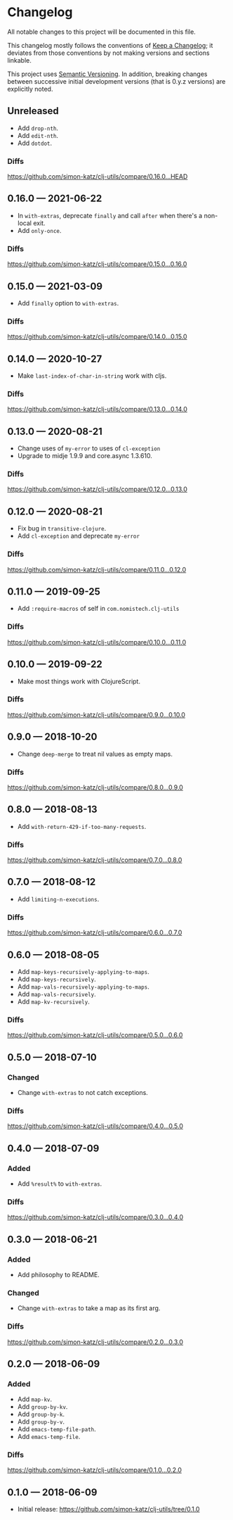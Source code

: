 # Changelog

All notable changes to this project will be documented in this file.

This changelog mostly follows the conventions of
[Keep a Changelog](http://keepachangelog.com/en/1.0.0/); it deviates from those
conventions by not making versions and sections linkable.

This project uses [Semantic Versioning](http://semver.org/spec/v2.0.0.html).
In addition, breaking changes between successive
initial development versions (that is 0.y.z versions)
are explicitly noted.

## Unreleased

- Add `drop-nth`.
- Add `edit-nth`.
- Add `dotdot`.

### Diffs

https://github.com/simon-katz/clj-utils/compare/0.16.0...HEAD


## 0.16.0 — 2021-06-22

- In `with-extras`, deprecate `finally` and call `after` when there's a
  non-local exit.
- Add `only-once`.

### Diffs

https://github.com/simon-katz/clj-utils/compare/0.15.0...0.16.0


## 0.15.0 — 2021-03-09

- Add `finally` option to `with-extras`.

### Diffs

https://github.com/simon-katz/clj-utils/compare/0.14.0...0.15.0


## 0.14.0 — 2020-10-27

- Make `last-index-of-char-in-string` work with cljs.

### Diffs

https://github.com/simon-katz/clj-utils/compare/0.13.0...0.14.0


## 0.13.0 — 2020-08-21

- Change uses of `my-error` to uses of `cl-exception`
- Upgrade to midje 1.9.9 and core.async 1.3.610.

### Diffs

https://github.com/simon-katz/clj-utils/compare/0.12.0...0.13.0


## 0.12.0 — 2020-08-21

- Fix bug in `transitive-clojure`.
- Add `cl-exception` and deprecate `my-error`

### Diffs

https://github.com/simon-katz/clj-utils/compare/0.11.0...0.12.0


## 0.11.0 — 2019-09-25

- Add `:require-macros` of self in `com.nomistech.clj-utils`

### Diffs

https://github.com/simon-katz/clj-utils/compare/0.10.0...0.11.0


## 0.10.0 — 2019-09-22

- Make most things work with ClojureScript.

### Diffs

https://github.com/simon-katz/clj-utils/compare/0.9.0...0.10.0


## 0.9.0 — 2018-10-20

- Change `deep-merge` to treat nil values as empty maps.

### Diffs

https://github.com/simon-katz/clj-utils/compare/0.8.0...0.9.0


## 0.8.0 — 2018-08-13

- Add `with-return-429-if-too-many-requests`.

### Diffs

https://github.com/simon-katz/clj-utils/compare/0.7.0...0.8.0


## 0.7.0 — 2018-08-12

- Add `limiting-n-executions`.

### Diffs

https://github.com/simon-katz/clj-utils/compare/0.6.0...0.7.0



## 0.6.0 — 2018-08-05

- Add `map-keys-recursively-applying-to-maps`.
- Add `map-keys-recursively`.
- Add `map-vals-recursively-applying-to-maps`.
- Add `map-vals-recursively`.
- Add `map-kv-recursively`.


### Diffs

https://github.com/simon-katz/clj-utils/compare/0.5.0...0.6.0



## 0.5.0 — 2018-07-10

### Changed

- Change `with-extras` to not catch exceptions.


### Diffs

https://github.com/simon-katz/clj-utils/compare/0.4.0...0.5.0


## 0.4.0 — 2018-07-09

### Added

- Add `%result%` to `with-extras`.

### Diffs

https://github.com/simon-katz/clj-utils/compare/0.3.0...0.4.0


## 0.3.0 — 2018-06-21

### Added

- Add philosophy to README.

### Changed

- Change `with-extras` to take a map as its first arg.


### Diffs

https://github.com/simon-katz/clj-utils/compare/0.2.0...0.3.0


## 0.2.0 — 2018-06-09

### Added

- Add `map-kv`.
- Add `group-by-kv`.
- Add `group-by-k`.
- Add `group-by-v`.
- Add `emacs-temp-file-path`.
- Add `emacs-temp-file`.


### Diffs

https://github.com/simon-katz/clj-utils/compare/0.1.0...0.2.0


## 0.1.0 — 2018-06-09

- Initial release: https://github.com/simon-katz/clj-utils/tree/0.1.0
